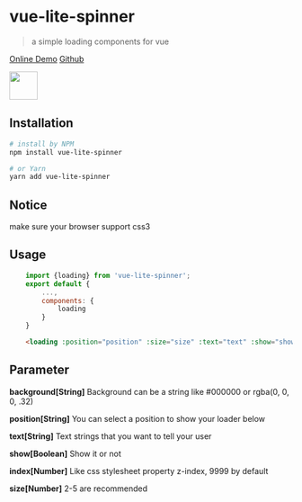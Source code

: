 # vue-lite-spinner

> a simple loading components for vue

[Online Demo](https://virskor.github.io/vue-loading/)
[Github](https://github.com/virskor/vue-loading.git)

<img width="50px" src="https://image.flaticon.com/icons/png/512/189/189768.png">

## Installation

``` bash
# install by NPM
npm install vue-lite-spinner

# or Yarn
yarn add vue-lite-spinner
```
## Notice
make sure your browser support css3

## Usage

``` js
    import {loading} from 'vue-lite-spinner';
    export default {
        ...,
        components: {
            loading
        }
    }
```

``` html
    <loading :position="position" :size="size" :text="text" :show="show"></loading>
```

## Parameter

<p><b>background[String]</b> Background can be a string like #000000 or rgba(0, 0, 0, .32)</p>
<p><b>position[String]</b> You can select a position to show your loader below</p>
<p><b>text[String]</b> Text strings that you want to tell your user</p>
<p><b>show[Boolean]</b> Show it or not</p>
<p><b>index[Number]</b> Like css stylesheet property z-index, 9999 by default</p>
<p><b>size[Number]</b> 2-5 are recommended</p>